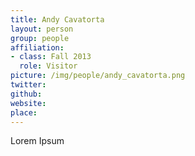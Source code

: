 ```yaml
---
title: Andy Cavatorta
layout: person
group: people
affiliation:
- class: Fall 2013
  role: Visitor
picture: /img/people/andy_cavatorta.png
twitter:
github:
website:
place:
---
```

Lorem Ipsum